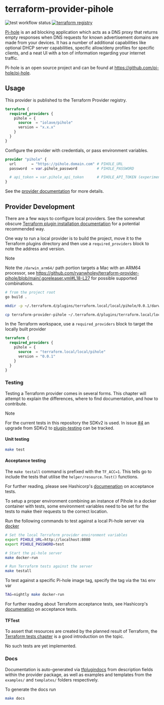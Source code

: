 # terraform-provider-pihole

![test workflow status](https://github.com/ryanwholey/terraform-provider-pihole/actions/workflows/test.yml/badge.svg?branch=main) [![terraform registry](https://img.shields.io/badge/terraform-registry-623CE4)](https://registry.terraform.io/providers/ryanwholey/pihole/latest/docs)

[Pi-hole](https://pi-hole.net/) is an ad blocking application which acts as a DNS proxy that returns empty responses when DNS requests for known advertisement domains are made from your devices. It has a number of additional capabilities like optional DHCP server capabilities, specific allow/deny profiles for specific clients, and a neat UI with a ton of information regarding your internet traffic.

Pi-hole is an open source project and can be found at https://github.com/pi-hole/pi-hole.

## Usage

This provider is published to the Terraform Provider registry.

```tf
terraform {
  required_providers {
    pihole = {
      source  = "iolave/pihole"
      version = "x.x.x"
    }
  }
}
```

Configure the provider with credentials, or pass environment variables.

```tf
provider "pihole" {
  url       = "https://pihole.domain.com" # PIHOLE_URL
  password  = var.pihole_password         # PIHOLE_PASSWORD

  # api_token = var.pihole_api_token      # PIHOLE_API_TOKEN (experimental, requires Web Interface >= 5.11)
}
```

See the [provider documentation](https://registry.terraform.io/providers/ryanwholey/pihole/latest/docs) for more details.

## Provider Development

There are a few ways to configure local providers. See the somewhat obscure [Terraform plugin installation documentation](https://www.terraform.io/docs/cli/commands/init.html#plugin-installation) for a potential recommended way.

One way to run a local provider is to build the project, move it to the Terraform plugins directory and then use a `required_providers` block to note the address and version.

> [!NOTE]
> Note the `/darwin_arm64/` path portion targets a Mac with an ARM64 processor,
> see https://github.com/ryanwholey/terraform-provider-pihole/blob/main/.goreleaser.yml#L18-L27
> for possible supported combinations.

```sh
# from the project root
go build .

mkdir -p ~/.terraform.d/plugins/terraform.local/local/pihole/0.0.1/darwin_arm64/

cp terraform-provider-pihole ~/.terraform.d/plugins/terraform.local/local/pihole/0.0.1/darwin_arm64/terraform-provider-pihole_v0.0.1
```

In the Terraform workspace, use a `required_providers` block to target the locally built provider

```tf
terraform {
  required_providers {
    pihole = {
      source  = "terraform.local/local/pihole"
      version = "0.0.1"
    }
  }
}
```

### Testing

Testing a Terraform provider comes in several forms. This chapter will attempt to explain the differences, where to find documentation, and how to contribute.

> [!NOTE]
> For the current tests in this repository the SDKv2 is used. In issue [#4](https://github.com/ryanwholey/terraform-provider-pihole/issues/38) an upgrade from SDKv2 to [plugin-testing](https://developer.hashicorp.com/terraform/plugin/framework) can be tracked.

#### Unit testing
```sh
make test
```

#### Acceptance testing

The `make testall` command is prefixed with the `TF_ACC=1`. This tells go to include the tests that utilise the `helper/resource.Test()` functions.

For further reading, please see Hashicorp's [documenation](https://developer.hashicorp.com/terraform/plugin/sdkv2/testing/acceptance-tests) on acceptance tests.

To setup a proper environment combining an instance of Pihole in a docker container with tests, some environment variables need to be set for the tests to make their requests to the correct location.

Run the following commands to test against a local Pi-hole server via [docker](https://docs.docker.com/engine/install/)
```sh
# Set the local Terraform provider environment variables
export PIHOLE_URL=http://localhost:8080
export PIHOLE_PASSWORD=test

# Start the pi-hole server
make docker-run

# Run Terraform tests against the server
make testall
```

To test against a specific Pi-hole image tag, specify the tag via the `TAG` env var

```sh
TAG=nightly make docker-run
```

For further reading about Terraform acceptance tests, see Hashicorp's [documenation](https://developer.hashicorp.com/terraform/plugin/sdkv2/testing/acceptance-tests) on acceptance tests.

#### TFTest

To assert that resources are created by the planned result of Terraform, the [Terraform tests chapter](https://developer.hashicorp.com/terraform/language/tests) is a good introduction on the topic.

No such tests are yet implemented.

### Docs

Documentation is auto-generated via [tfplugindocs](https://github.com/hashicorp/terraform-plugin-docs) from description fields within the provider package, as well as examples and templates from the `examples/` and `templates/` folders respectively.

To generate the docs run

```sh
make docs
```
